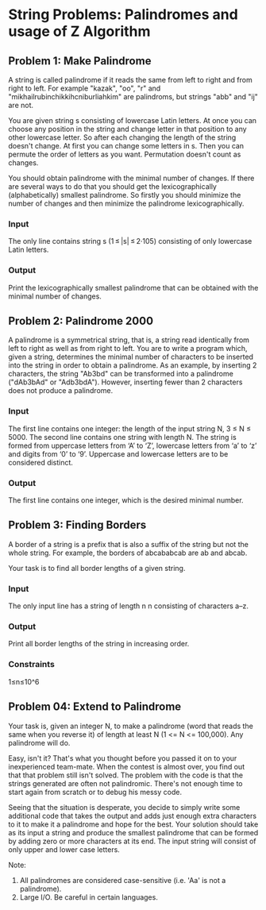 # String Problems: Palindromes and usage of Z Algorithm
## Problem 1: Make Palindrome
A string is called palindrome if it reads the same from left to right and from right to left. For example "kazak", "oo", "r" and "mikhailrubinchikkihcniburliahkim" are palindroms, but strings "abb" and "ij" are not.

You are given string s consisting of lowercase Latin letters. At once you can choose any position in the string and change letter in that position to any other lowercase letter. So after each changing the length of the string doesn't change. At first you can change some letters in s. Then you can permute the order of letters as you want. Permutation doesn't count as changes.

You should obtain palindrome with the minimal number of changes. If there are several ways to do that you should get the lexicographically (alphabetically) smallest palindrome. So firstly you should minimize the number of changes and then minimize the palindrome lexicographically.

### Input
The only line contains string s (1 ≤ |s| ≤ 2·105) consisting of only lowercase Latin letters.

### Output
Print the lexicographically smallest palindrome that can be obtained with the minimal number of changes.

## Problem 2: Palindrome 2000
A palindrome is a symmetrical string, that is, a string read identically from left to right as well as from right to left. You are to write a program which, given a string, determines the minimal number of characters to be inserted into the string in order to obtain a palindrome. As an example, by inserting 2 characters, the string "Ab3bd" can be transformed into a palindrome ("dAb3bAd" or "Adb3bdA"). However, inserting fewer than 2 characters does not produce a palindrome.

### Input
The first line contains one integer: the length of the input string N, 3 ≤ N ≤ 5000. The second line contains one string with length N. The string is formed from uppercase letters from ‘A’ to ‘Z’, lowercase letters from ‘a’ to ‘z’ and digits from ‘0’ to ‘9’. Uppercase and lowercase letters are to be considered distinct.

### Output
The first line contains one integer, which is the desired minimal number.

## Problem 3: Finding Borders
A border of a string is a prefix that is also a suffix of the string but not the whole string. For example, the borders of abcababcab are ab and abcab.

Your task is to find all border lengths of a given string.

### Input
The only input line has a string of length 
n
n consisting of characters a–z.

### Output
Print all border lengths of the string in increasing order.

### Constraints
1≤n≤10^6

## Problem 04: Extend to Palindrome
Your task is, given an integer N, to make a palindrome (word that reads the same when you reverse it) of length at least N (1 <= N <= 100,000). Any palindrome will do.

Easy, isn't it? That's what you thought before you passed it on to your inexperienced team-mate. When the contest is almost over, you find out that that problem still isn't solved. The problem with the code is that the strings generated are often not palindromic. There's not enough time to start again from scratch or to debug his messy code.

Seeing that the situation is desperate, you decide to simply write some additional code that takes the output and adds just enough extra characters to it to make it a palindrome and hope for the best. Your solution should take as its input a string and produce the smallest palindrome that can be formed by adding zero or more characters at its end. The input string will consist of only upper and lower case letters.

Note:
1. All palindromes are considered case-sensitive (i.e. 'Aa' is not a palindrome).
2. Large I/O. Be careful in certain languages.
